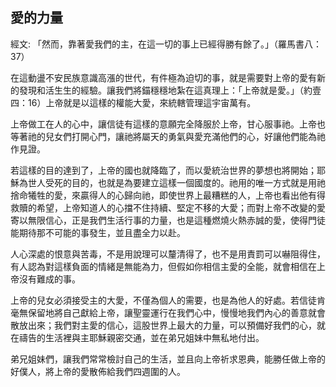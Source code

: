 ## 愛的力量 ##

經文: 「然而，靠著愛我們的主，在這一切的事上已經得勝有餘了。」（羅馬書八：37）



在這動盪不安民族意識高漲的世代，有件極為迫切的事，就是需要對上帝的愛有新的發現和活生生的經驗。讓我們將錨穩穩地紮在這真理上：「上帝就是愛。」（約壹四：16）上帝就是以這樣的權能大愛，來統轄管理這宇宙萬有。

上帝做工在人的心中，讓信徒有這樣的意願完全降服於上帝，甘心服事祂。上帝也等著祂的兒女們打開心門，讓祂將屬天的勇氣與愛充滿他們的心，好讓他們能為祂作見證。

若這樣的目的達到了，上帝的國也就降臨了，而以愛統治世界的夢想也將開始；耶穌為世人受死的目的，也就是為要建立這樣一個國度的。祂用的唯一方式就是用祂捨命犧牲的愛，來贏得人的心歸向祂，即使世界上最糟糕的人，上帝也看出他有得救贖的希望，上帝知道人的心擋不住持續、堅定不移的大愛；而對上帝不改變的愛寄以無限信心，正是我們生活行事的力量，也是這種燃燒火熱赤誠的愛，使得門徒能期待那不可能的事發生，並且盡全力以赴。

人心深處的恨意與苦毒，不是用說理可以釐清得了，也不是用責罰可以嚇阻得住，有人認為對這樣負面的情緒是無能為力，但假如你相信主愛的全能，就會相信在上帝沒有難成的事。

上帝的兒女必須接受主的大愛，不僅為個人的需要，也是為他人的好處。若信徒肯毫無保留地將自己獻給上帝，讓聖靈運行在我們心中，慢慢地我們內心的善意就會散放出來；我們對主愛的信心，這股世界上最大的力量，可以預備好我們的心，就在禱告的生活裡與主耶穌親密交通，並在弟兄姐妹中無私地付出。

弟兄姐妹們，讓我們常常檢討自己的生活，並且向上帝祈求恩典，能勝任做上帝的好僕人，將上帝的愛散佈給我們四週圍的人。